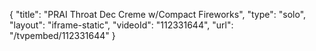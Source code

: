 {
    "title": "PRAI  Throat   Dec Creme w\/Compact  Fireworks",
    "type": "solo",
    "layout": "iframe-static",
    "videoId": "112331644",
    "url": "\/tvpembed\/112331644"
}